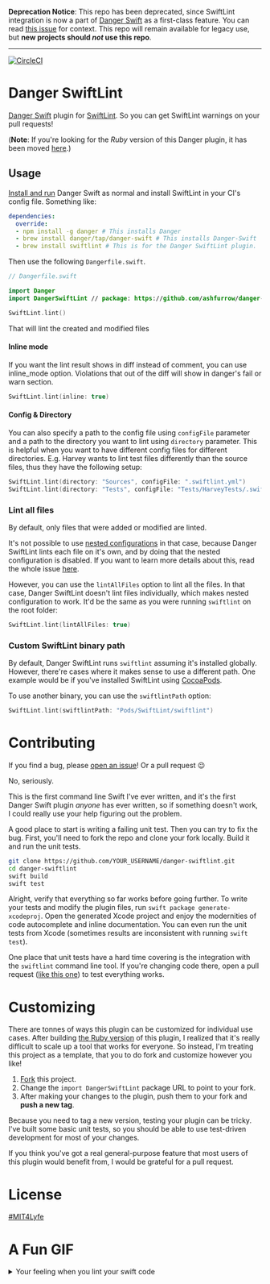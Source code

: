 **Deprecation Notice**: This repo has been deprecated, since SwiftLint integration is now a part of [Danger Swift](https://github.com/danger/swift) as a first-class feature. You can read [this issue](https://github.com/ashfurrow/danger-swiftlint/issues/17) for context. This repo will remain available for legacy use, but **new projects should _not_ use this repo**.

---

[![CircleCI](https://circleci.com/gh/ashfurrow/danger-swiftlint.svg?style=svg)](https://circleci.com/gh/ashfurrow/danger-swiftlint)

# Danger SwiftLint

[Danger Swift](https://github.com/danger/danger-swift) plugin for [SwiftLint](https://github.com/realm/SwiftLint/). So you can get SwiftLint warnings on your pull requests!

(**Note**: If you're looking for the _Ruby_ version of this Danger plugin, it has been moved [here](https://github.com/ashfurrow/danger-ruby-swiftlint).)

## Usage

[Install and run](https://github.com/danger/danger-swift#ci-configuration) Danger Swift as normal and install SwiftLint in your CI's config file. Something like:

```yaml
dependencies:
  override:
  - npm install -g danger # This installs Danger
  - brew install danger/tap/danger-swift # This installs Danger-Swift
  - brew install swiftlint # This is for the Danger SwiftLint plugin.
```

Then use the following `Dangerfile.swift`.

```swift
// Dangerfile.swift

import Danger
import DangerSwiftLint // package: https://github.com/ashfurrow/danger-swiftlint.git

SwiftLint.lint()
```

That will lint the created and modified files

#### Inline mode

If you want the lint result shows in diff instead of comment, you can use inline_mode option. Violations that out of the diff will show in danger's fail or warn section.

```swift
SwiftLint.lint(inline: true)
```

#### Config & Directory

You can also specify a path to the config file using `configFile` parameter and a path to the directory you want to lint using `directory` parameter. This is helpful when you want to have different config files for different directories. E.g. Harvey wants to lint test files differently than the source files, thus they have the following  setup:

```swift
SwiftLint.lint(directory: "Sources", configFile: ".swiftlint.yml")
SwiftLint.lint(directory: "Tests", configFile: "Tests/HarveyTests/.swiftlint.yml")
```

### Lint all files

By default, only files that were added or modified are linted.

It's not possible to use [nested configurations](https://github.com/realm/SwiftLint#nested-configurations) in that case, because Danger SwiftLint lints each file on it's own, and by doing that the nested configuration is disabled. If you want to learn more details about this, read the whole issue [here](https://github.com/ashfurrow/danger-swiftlint/issues/4).

However, you can use the `lintAllFiles` option to lint all the files. In that case, Danger SwiftLint doesn't lint files individually, which makes nested configuration to work. It'd be the same as you were running `swiftlint` on the root folder:

```swift
SwiftLint.lint(lintAllFiles: true)
```

### Custom SwiftLint binary path

By default, Danger SwiftLint runs `swiftlint` assuming it's installed globally. However, there're cases where it makes sense to use a different path. One example would be if you've installed SwiftLint using [CocoaPods](https://github.com/CocoaPods/CocoaPods).

To use another binary, you can use the `swiftlintPath` option:

```swift
SwiftLint.lint(swiftlintPath: "Pods/SwiftLint/swiftlint")
```

# Contributing

If you find a bug, please [open an issue](https://github.com/ashfurrow/danger-swiftlint/issues/new)! Or a pull request :wink: 

No, seriously.

This is the first command line Swift I've ever written, and it's the first Danger Swift plugin _anyone_ has ever written, so if something doesn't work, I could really use your help figuring out the problem.

A good place to start is writing a failing unit test. Then you can try to fix the bug. First, you'll need to fork the repo and clone your fork locally. Build it and run the unit tests. 

```sh
git clone https://github.com/YOUR_USERNAME/danger-swiftlint.git
cd danger-swiftlint
swift build
swift test
```

Alright, verify that everything so far works before going further. To write your tests and modify the plugin files, run `swift package generate-xcodeproj`. Open the generated Xcode project and enjoy the modernities of code autocomplete and inline documentation. You can even run the unit tests from Xcode (sometimes results are inconsistent with running `swift test`).

One place that unit tests have a hard time covering is the integration with the `swiftlint` command line tool. If you're changing code there, open a pull request ([like this one](https://github.com/Moya/Harvey/pull/15)) to test everything works.

# Customizing

There are tonnes of ways this plugin can be customized for individual use cases. After building [the Ruby version](https://github.com/ashfurrow/danger-ruby-swiftlint) of this plugin, I realized that it's really difficult to scale up a tool that works for everyone. So instead, I'm treating this project as a template, that you to do fork and customize however you like!

1. [Fork](https://github.com/ashfurrow/danger-swiftlint#fork-destination-box) this project.
1. Change the `import DangerSwiftLint` package URL to point to your fork.
1. After making your changes to the plugin, push them to your fork and **push a new tag**.

Because you need to tag a new version, testing your plugin can be tricky. I've built some basic unit tests, so you should be able to use test-driven development for most of your changes. 

If you think you've got a real general-purpose feature that most users of this plugin would benefit from, I would be grateful for a pull request.

# License

[#MIT4Lyfe](LICENSE)

# A Fun GIF

<details>
<summary>Your feeling when you lint your swift code</summary>
<img src="https://imgur.com/L6NkEtz.gif" />
</details>
